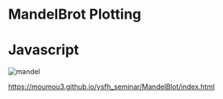 # MandelBrot Plotting



# Javascript

<img src="https://github.com/moumou3/ysfh_seminar/wiki/images/mandel_img.png" alt="mandel" title="mandelbrot">

https://moumou3.github.io/ysfh_seminar/MandelBlot/index.html

